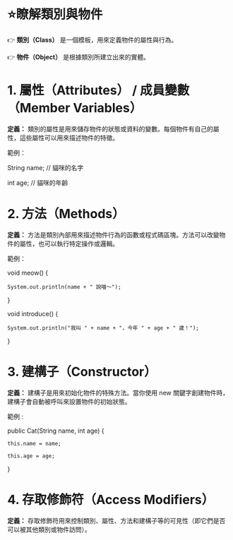 # ⭐瞭解類別與物件

👉 **類別（Class）** 是一個模板，用來定義物件的屬性與行為。

👉 **物件（Object）** 是根據類別所建立出來的實體。

# 1. 屬性（Attributes） / 成員變數（Member Variables）

**定義：** 類別的屬性是用來儲存物件的狀態或資料的變數。每個物件有自己的屬性，這些屬性可以用來描述物件的特徵。

範例：

String name;   // 貓咪的名字

int age;       // 貓咪的年齡

# 2. 方法（Methods）

**定義：** 方法是類別內部用來描述物件行為的函數或程式碼區塊。方法可以改變物件的屬性，也可以執行特定操作或邏輯。

範例：

void meow() {

    System.out.println(name + " 說喵～");
    
}

void introduce() {

    System.out.println("我叫 " + name + "，今年 " + age + " 歲！");
    
}

# 3. 建構子（Constructor）

**定義：** 建構子是用來初始化物件的特殊方法。當你使用 new 關鍵字創建物件時，建構子會自動被呼叫來設置物件的初始狀態。

範例 : 

public Cat(String name, int age) {

    this.name = name;
    
    this.age = age;
    
}


# 4. 存取修飾符（Access Modifiers）

**定義：** 存取修飾符用來控制類別、屬性、方法和建構子等的可見性（即它們是否可以被其他類別或物件訪問）。


